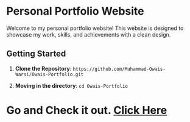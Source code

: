 # Personal Portfolio Website

Welcome to my personal portfolio website! This website is designed to showcase my work, skills, and achievements with a clean design.

## Getting Started

1. **Clone the Repository**: `https://github.com/Muhammad-Owais-Warsi/Owais-Portfolio.git`

2. **Moving in the directory**: `cd Owais-Portfolio`

# Go and Check it out. [Click Here](https://muhammad-owais-warsi.github.io/Owais-Portfolio/)

